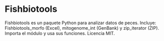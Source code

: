 # Fishbiotools
Fishbiotools es un paquete Python para analizar datos de peces. Incluye: Fishbiotools_morfo (Excel), mitogenome_int (GenBank) y zip_iterator (ZIP). Importa el módulo y usa sus funciones. Licencia MIT. 
